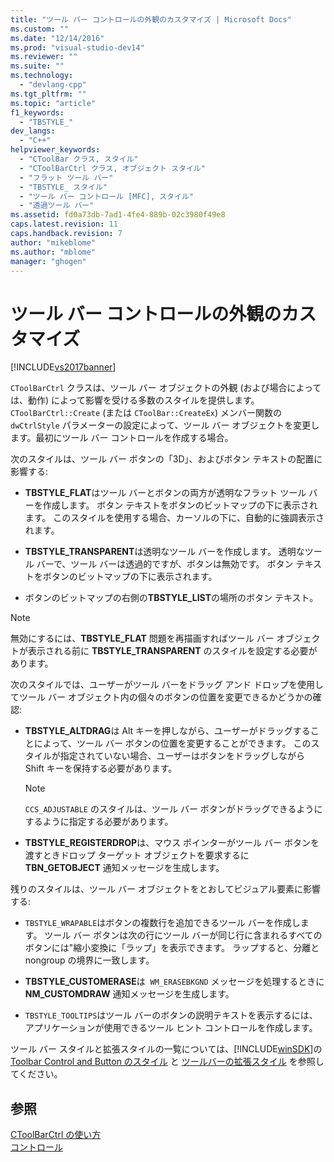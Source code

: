 ```yaml
---
title: "ツール バー コントロールの外観のカスタマイズ | Microsoft Docs"
ms.custom: ""
ms.date: "12/14/2016"
ms.prod: "visual-studio-dev14"
ms.reviewer: ""
ms.suite: ""
ms.technology: 
  - "devlang-cpp"
ms.tgt_pltfrm: ""
ms.topic: "article"
f1_keywords: 
  - "TBSTYLE_"
dev_langs: 
  - "C++"
helpviewer_keywords: 
  - "CToolBar クラス, スタイル"
  - "CToolBarCtrl クラス, オブジェクト スタイル"
  - "フラット ツール バー"
  - "TBSTYLE_ スタイル"
  - "ツール バー コントロール [MFC], スタイル"
  - "透過ツール バー"
ms.assetid: fd0a73db-7ad1-4fe4-889b-02c3980f49e8
caps.latest.revision: 11
caps.handback.revision: 7
author: "mikeblome"
ms.author: "mblome"
manager: "ghogen"
---
```

# ツール バー コントロールの外観のカスタマイズ
[!INCLUDE[vs2017banner](../assembler/inline/includes/vs2017banner.md)]

`CToolBarCtrl` クラスは、ツール バー オブジェクトの外観 \(および場合によっては、動作\) によって影響を受ける多数のスタイルを提供します。  `CToolBarCtrl::Create` \(または `CToolBar::CreateEx`\) メンバー関数の `dwCtrlStyle` パラメーターの設定によって、ツール バー オブジェクトを変更します。最初にツール バー コントロールを作成する場合。  
  
 次のスタイルは、ツール バー ボタンの「3D」、およびボタン テキストの配置に影響する:  
  
-   **TBSTYLE\_FLAT**はツール バーとボタンの両方が透明なフラット ツール バーを作成します。  ボタン テキストをボタンのビットマップの下に表示されます。  このスタイルを使用する場合、カーソルの下に、自動的に強調表示されます。  
  
-   **TBSTYLE\_TRANSPARENT**は透明なツール バーを作成します。  透明なツール バーで、ツール バーは透過的ですが、ボタンは無効です。  ボタン テキストをボタンのビットマップの下に表示されます。  
  
-   ボタンのビットマップの右側の**TBSTYLE\_LIST**の場所のボタン テキスト。  
  
> [!NOTE]
>  無効にするには、**TBSTYLE\_FLAT** 問題を再描画すればツール バー オブジェクトが表示される前に **TBSTYLE\_TRANSPARENT** のスタイルを設定する必要があります。  
  
 次のスタイルでは、ユーザーがツール バーをドラッグ アンド ドロップを使用してツール バー オブジェクト内の個々のボタンの位置を変更できるかどうかの確認:  
  
-   **TBSTYLE\_ALTDRAG**は Alt キーを押しながら、ユーザーがドラッグすることによって、ツール バー ボタンの位置を変更することができます。  このスタイルが指定されていない場合、ユーザーはボタンをドラッグしながら Shift キーを保持する必要があります。  
  
    > [!NOTE]
    >  `CCS_ADJUSTABLE` のスタイルは、ツール バー ボタンがドラッグできるようにするように指定する必要があります。  
  
-   **TBSTYLE\_REGISTERDROP**は、マウス ポインターがツール バー ボタンを渡すときドロップ ターゲット オブジェクトを要求するに **TBN\_GETOBJECT** 通知メッセージを生成します。  
  
 残りのスタイルは、ツール バー オブジェクトをとおしてビジュアル要素に影響する:  
  
-   `TBSTYLE_WRAPABLE`はボタンの複数行を追加できるツール バーを作成します。  ツール バー ボタンは次の行にツール バーが同じ行に含まれるすべてのボタンには"縮小変換に「ラップ」を表示できます。  ラップすると、分離と nongroup の境界に一致します。  
  
-   **TBSTYLE\_CUSTOMERASE**は  `WM_ERASEBKGND` メッセージを処理するときに **NM\_CUSTOMDRAW** 通知メッセージを生成します。  
  
-   `TBSTYLE_TOOLTIPS`はツール バーのボタンの説明テキストを表示するには、アプリケーションが使用できるツール ヒント コントロールを作成します。  
  
 ツール バー スタイルと拡張スタイルの一覧については、[!INCLUDE[winSDK](../atl/includes/winsdk_md.md)]の [Toolbar Control and Button のスタイル](http://msdn.microsoft.com/library/windows/desktop/bb760439) と [ツールバーの拡張スタイル](http://msdn.microsoft.com/library/windows/desktop/bb760430) を参照してください。  
  
## 参照  
 [CToolBarCtrl の使い方](../mfc/using-ctoolbarctrl.md)   
 [コントロール](../mfc/controls-mfc.md)